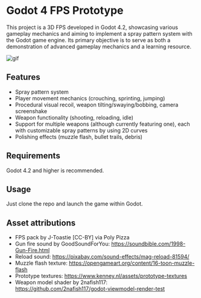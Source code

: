 # Godot 4 FPS Prototype
This project is a 3D FPS developed in Godot 4.2, showcasing various gameplay mechanics and aiming to implement a spray pattern system with the Godot game engine.
Its primary objective is to serve as both a demonstration of advanced gameplay mechanics and a learning resource.

![gif](./imgs/clip.gif)

## Features
- Spray pattern system
- Player movement mechanics (crouching, sprinting, jumping)
- Procedural visual recoil, weapon tilting/swaying/bobbing, camera screenshake
- Weapon functionality (shooting, reloading, idle)
- Support for multiple weapons (although currently featuring one), each with customizable spray patterns by using 2D curves
- Polishing effects (muzzle flash, bullet trails, debris)

## Requirements
Godot 4.2 and higher is recommended.

## Usage
Just clone the repo and launch the game within Godot.

## Asset attributions
- FPS pack by J-Toastie [CC-BY] via Poly Pizza
- Gun fire sound by GoodSoundForYou: https://soundbible.com/1998-Gun-Fire.html
- Reload sound: https://pixabay.com/sound-effects/mag-reload-81594/
- Muzzle flash texture: https://opengameart.org/content/16-toon-muzzle-flash
- Prototype textures: https://www.kenney.nl/assets/prototype-textures
- Weapon model shader by 2nafish117: https://github.com/2nafish117/godot-viewmodel-render-test
